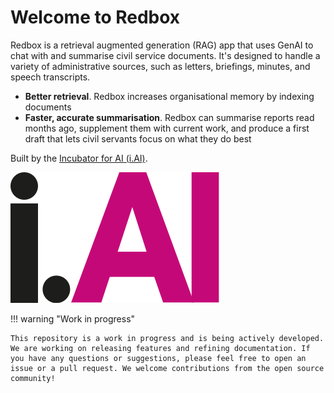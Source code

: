 # Welcome to Redbox

Redbox is a retrieval augmented generation (RAG) app that uses GenAI to chat with and summarise civil service documents. It's designed to handle a variety of administrative sources, such as letters, briefings, minutes, and speech transcripts.

- **Better retrieval**. Redbox increases organisational memory by indexing documents
- **Faster, accurate summarisation**. Redbox can summarise reports read months ago, supplement them with current work, and produce a first draft that lets civil servants focus on what they do best

Built by the [Incubator for AI (i.AI)](https://ai.gov.uk).

[![i.AI Logo](assets/i-dot-ai.svg#small-logo)](https://ai.gov.uk)

!!! warning "Work in progress"

    This repository is a work in progress and is being actively developed. We are working on releasing features and refining documentation. If you have any questions or suggestions, please feel free to open an issue or a pull request. We welcome contributions from the open source community!
